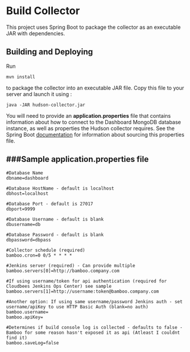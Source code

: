 Build Collector
=================

This project uses Spring Boot to package the collector as an executable JAR with dependencies.

Building and Deploying
--------------------------------------

Run
```
mvn install
```
to package the collector into an executable JAR file. Copy this file to your server and launch it using :
```
java -JAR hudson-collector.jar
```
You will need to provide an **application.properties** file that contains information about how
to connect to the Dashboard MongoDB database instance, as well as properties the Hudson collector requires. See
the Spring Boot [documentation](http://docs.spring.io/spring-boot/docs/current-SNAPSHOT/reference/htmlsingle/#boot-features-external-config-application-property-files)
for information about sourcing this properties file.

###Sample application.properties file
--------------------------------------

    #Database Name 
    dbname=dashboard

    #Database HostName - default is localhost
    dbhost=localhost

    #Database Port - default is 27017
    dbport=9999

    #Database Username - default is blank
    dbusername=db

    #Database Password - default is blank
    dbpassword=dbpass

    #Collector schedule (required)
    bamboo.cron=0 0/5 * * * *

    #Jenkins server (required) - Can provide multiple
    bamboo.servers[0]=http://bamboo.company.com
    
    #If using username/token for api authentication (required for Cloudbees Jenkins Ops Center) see sample
    bamboo.servers[1]=http://username:token@bamboo.company.com
    
    #Another option: If using same username/password Jenkins auth - set username/apiKey to use HTTP Basic Auth (blank=no auth)
    bamboo.username=
    bamboo.apiKey=
  
    #Determines if build console log is collected - defaults to false - Bamboo for some reason hasn't exposed it as api (Atleast I couldnt find it)
    bamboo.saveLog=false


